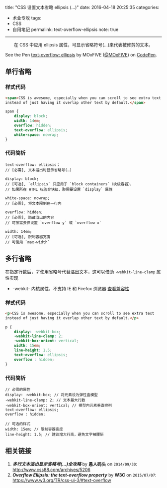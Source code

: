 title: "CSS 设置文本省略 ellipsis (…)"
date: 2016-04-18 20:25:35
categories:
- 术业专攻
tags:
- CSS
- 自用笔记
permalink: text-overflow-ellipsis
note: true
---

　　在 CSS 中应用 ellipsis 属性，可显示省略符号(…)来代表被修剪的文本。

<!-- more -->

<p data-height="309" data-theme-id="0" data-slug-hash="yOjQKo" data-default-tab="css,result" data-user="MOxFIVE" data-embed-version="2" class="codepen">See the Pen <a href="http://codepen.io/MOxFIVE/pen/yOjQKo/">text-overflow: ellipsis</a> by MOxFIVE (<a href="http://codepen.io/MOxFIVE">@MOxFIVE</a>) on <a href="http://codepen.io">CodePen</a>.</p>
<script async src="//assets.codepen.io/assets/embed/ei.js"></script>

## 单行省略

### 样式代码
```html
<span>CSS is awesome, especially when you can scroll to see extra text 
instead of just having it overlap other text by default.</span>
```

```css
span {
    display: block;
    width: 14em;
    overflow: hidden;
    text-overflow: ellipsis;
    white-space: nowrap;
}
```
### 代码简析

``` stylus
text-overflow: ellipsis；
// [必需], 文本溢出时显示省略号(…)

display: block;
// [可选], `ellipsis` 只应用于 `block containers`（块级容器），
// 如果所在 HTML 标签非块级，那需要设置 `display` 属性

white-space: nowrap;
// [必需], 将文本限制在一行内

overflow: hidden;
// [必需], 隐藏溢出的内容
// 可按需要仅设置 `overflow-y` 或 `overflow-x`

width: 14em;
// [可选], 限制容器宽度
// 可使用 `max-width`
```

## 多行省略
在指定行数后，才使用省略号代替溢出文本，这可以借助 `-webkit-line-clamp` 属性实现
- -webkit- 内核属性，不支持 IE 和 Firefox 浏览器 [查看兼容性](http://caniuse.com/#search=-webkit-line-clamp)

### 样式代码
```html
<p>CSS is awesome, especially when you can scroll to see extra text 
instead of just having it overlap other text by default.</p>
```

```css
p {
    display: -webkit-box;
    -webkit-line-clamp: 2;
    -webkit-box-orient: vertical;
    width: 15em;
    line-height: 1.5;
    text-overflow: ellipsis;
    overflow : hidden;
}
```
### 代码简析

``` less
// 必需的属性
display: -webkit-box; // 将元素设为弹性盒模型
-webkit-line-clamp: 2; // 文本最大行数
-webkit-box-orient: vertical; // 模型内元素垂直排列
text-overflow: ellipsis;
overflow : hidden;

// 可选的样式
width: 15em; // 限制容器宽度
line-height: 1.5; // 建议增大行高，避免文字被腰斩
```

## 相关链接

1. ***多行文本溢出显示省略号(…)全攻略*** by **愚人码头** on <code>2014/09/30</code>: <http://www.css88.com/archives/5206>
1. ***Overflow Ellipsis: the text-overflow property*** by **W3C** on <code>2015/07/07</code>: <https://www.w3.org/TR/css-ui-3/#text-overflow>



